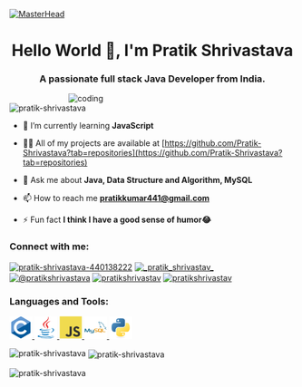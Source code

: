 [![MasterHead](https://img.freepik.com/premium-vector/programming-code-icon-made-with-binary-code-coding-hacker-matrix-background-with-digits-1-0_127544-1141.jpg?w=2000)](https://Pratik-Shrivastava.io)
<h1 align="center">Hello World 👋, I'm Pratik Shrivastava</h1>
<h3 align="center">A passionate full stack Java Developer from India.</h3>

<img align="right" alt="coding" width="400" src="https://user-images.githubusercontent.com/55389276/140866485-8fb1c876-9a8f-4d6a-98dc-08c4981eaf70.gif">

<p align="left"> <img src="https://komarev.com/ghpvc/?username=pratik-shrivastava&label=Profile%20views&color=0e75b6&style=flat" alt="pratik-shrivastava" /> </p>

- 🌱 I’m currently learning **JavaScript**

- 👨‍💻 All of my projects are available at [https://github.com/Pratik-Shrivastava?tab=repositories](https://github.com/Pratik-Shrivastava?tab=repositories)

- 💬 Ask me about **Java, Data Structure and Algorithm, MySQL**

- 📫 How to reach me **pratikkumar441@gmail.com**

- ⚡ Fun fact **I think I have a good sense of humor😂**

<h3 align="left">Connect with me:</h3>
<p align="left">
<a href="https://linkedin.com/in/pratik-shrivastava-440138222" target="blank"><img align="center" src="https://raw.githubusercontent.com/rahuldkjain/github-profile-readme-generator/master/src/images/icons/Social/linked-in-alt.svg" alt="pratik-shrivastava-440138222" height="30" width="40" /></a>
<a href="https://instagram.com/_pratik_shrivastav_" target="blank"><img align="center" src="https://raw.githubusercontent.com/rahuldkjain/github-profile-readme-generator/master/src/images/icons/Social/instagram.svg" alt="_pratik_shrivastav_" height="30" width="40" /></a>
<a href="https://medium.com/@pratikshrivastava" target="blank"><img align="center" src="https://raw.githubusercontent.com/rahuldkjain/github-profile-readme-generator/master/src/images/icons/Social/medium.svg" alt="@pratikshrivastava" height="30" width="40" /></a>
<a href="https://codeforces.com/profile/pratikshrivastav" target="blank"><img align="center" src="https://raw.githubusercontent.com/rahuldkjain/github-profile-readme-generator/master/src/images/icons/Social/codeforces.svg" alt="pratikshrivastav" height="30" width="40" /></a>
<a href="https://auth.geeksforgeeks.org/user/pratikshrivastav" target="blank"><img align="center" src="https://raw.githubusercontent.com/rahuldkjain/github-profile-readme-generator/master/src/images/icons/Social/geeks-for-geeks.svg" alt="pratikshrivastav" height="30" width="40" /></a>
</p>

<h3 align="left">Languages and Tools:</h3>
<p align="left"> <a href="https://www.cprogramming.com/" target="_blank" rel="noreferrer"> <img src="https://raw.githubusercontent.com/devicons/devicon/master/icons/c/c-original.svg" alt="c" width="40" height="40"/> </a> <a href="https://www.java.com" target="_blank" rel="noreferrer"> <img src="https://raw.githubusercontent.com/devicons/devicon/master/icons/java/java-original.svg" alt="java" width="40" height="40"/> </a> <a href="https://developer.mozilla.org/en-US/docs/Web/JavaScript" target="_blank" rel="noreferrer"> <img src="https://raw.githubusercontent.com/devicons/devicon/master/icons/javascript/javascript-original.svg" alt="javascript" width="40" height="40"/> </a> <a href="https://www.mysql.com/" target="_blank" rel="noreferrer"> <img src="https://raw.githubusercontent.com/devicons/devicon/master/icons/mysql/mysql-original-wordmark.svg" alt="mysql" width="40" height="40"/> </a> <a href="https://www.python.org" target="_blank" rel="noreferrer"> <img src="https://raw.githubusercontent.com/devicons/devicon/master/icons/python/python-original.svg" alt="python" width="40" height="40"/> </a> </p>

<p><img align="left" src="https://github-readme-stats.vercel.app/api/top-langs?username=pratik-shrivastava&show_icons=true&locale=en&layout=compact" alt="pratik-shrivastava" /></p>

<p>&nbsp;<img align="center" src="https://github-readme-stats.vercel.app/api?username=pratik-shrivastava&show_icons=true&locale=en" alt="pratik-shrivastava" /></p>

<p><img align="center" src="https://github-readme-streak-stats.herokuapp.com/?user=pratik-shrivastava&" alt="pratik-shrivastava" /></p>
